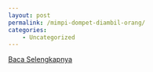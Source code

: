 ```yaml
---
layout: post
permalink: /mimpi-dompet-diambil-orang/
categories:
    - Uncategorized
---
```


[Baca Selengkapnya](/08)